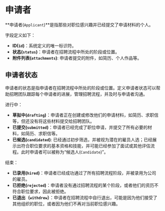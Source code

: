 # 申请者

**申请者(`Applicant`)**是指那些对职位感兴趣并已经提交了申请材料的个人。

字段定义如下：

- **ID(`id`)**：系统定义的唯一标识符。
- **状态(`status`)**：申请者在招聘流程中所处的阶段或位置。
- **附件列表(`attachments`)**: 申请者提交的附件，如简历、个人作品等。

## 申请者状态

申请者的状态是指申请者在招聘流程中所处的阶段或位置。定义申请者状态可以帮助招聘团队跟踪每个申请者的进展，管理招聘流程，并及时与申请者沟通。

进行中：

- **草拟中(`drafting`)**：申请者正在创建或修改他们的申请材料，如简历、求职信等，但还没有将这些材料提交给招聘团队。
- **已提交(`submitted`)**：申请者已经完成了职位申请，并提交了所有必要的材料，如简历、求职信等。
- **已候选(`candidated`)**: 已经通过初步筛选，并被视为潜在的雇员人选；已经展示出符合职位要求的基本资格和技能，并可能已经参加了面试或其他评估流程。此时申请者可以被称为“候选人(`Candidate`)”。

结束：

- **已录用(`hired`)**：申请者已经成功通过了所有招聘流程阶段，并被录用为公司的雇员。
- **已拒绝(`rejected`)**：申请者没有通过招聘流程的某个阶段，或者他们的资历不符合职位要求，因此被拒绝。
- **已退出（`withdrew`）**：申请者在招聘流程中自行退出，可能是因为他们接受了其他组织的职位，或者因为他们不再对当前职位感兴趣。
